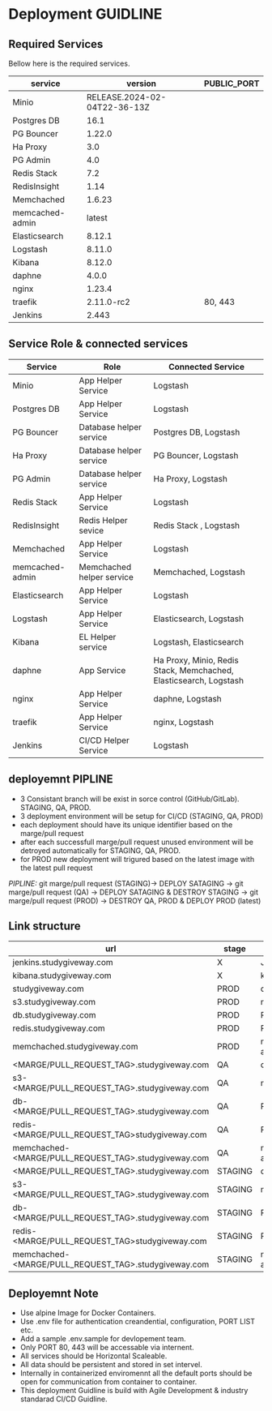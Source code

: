 # Deployment GUIDLINE

## Required Services

Bellow here is the required services.

| service         | version                      | PUBLIC_PORT |
| --------------- | ---------------------------- | ----------- |
| Minio           | RELEASE.2024-02-04T22-36-13Z |             |
| Postgres DB     | 16.1                         |             |
| PG Bouncer      | 1.22.0                       |             |
| Ha Proxy        | 3.0                          |             |
| PG Admin        | 4.0                          |             |
| Redis Stack     | 7.2                          |             |
| RedisInsight    | 1.14                         |             |
| Memchached      | 1.6.23                       |             |
| memcached-admin | latest                       |             |
| Elasticsearch   | 8.12.1                       |             |
| Logstash        | 8.11.0                       |             |
| Kibana          | 8.12.0                       |             |
| daphne          | 4.0.0                        |             |
| nginx           | 1.23.4                       |             |
| traefik         | 2.11.0-rc2                   | 80, 443     |
| Jenkins         | 2.443                        |             |

## Service Role & connected services

| Service         | Role                      | Connected Service                                                 |
| --------------- | ------------------------- | ----------------------------------------------------------------- |
| Minio           | App Helper Service        | Logstash                                                          |
| Postgres DB     | App Helper Service        | Logstash                                                          |
| PG Bouncer      | Database helper service   | Postgres DB, Logstash                                             |
| Ha Proxy        | Database helper service   | PG Bouncer, Logstash                                              |
| PG Admin        | Database helper service   | Ha Proxy, Logstash                                                |
| Redis Stack     | App Helper Service        | Logstash                                                          |
| RedisInsight    | Redis Helper sevice       | Redis Stack , Logstash                                            |
| Memchached      | App Helper Service        | Logstash                                                          |
| memcached-admin | Memchached helper service | Memchached, Logstash                                              |
| Elasticsearch   | App Helper Service        | Logstash                                                          |
| Logstash        | App Helper Service        | Elasticsearch, Logstash                                           |
| Kibana          | EL Helper service         | Logstash, Elasticsearch                                           |
| daphne          | App Service               | Ha Proxy, Minio, Redis Stack, Memchached, Elasticsearch, Logstash |
| nginx           | App Helper Service        | daphne, Logstash                                                  |
| traefik         | App Helper Service        | nginx, Logstash                                                   |
| Jenkins         | CI/CD Helper Service      | Logstash                                                          |

## deployemnt PIPLINE

- 3 Consistant branch will be exist in sorce control (GitHub/GitLab). STAGING, QA, PROD.
- 3 deployment environment will be setup for CI/CD (STAGING, QA, PROD)
- each deployment should have its unique identifier based on the marge/pull request
- after each successfull marge/pull request unused environment will be detroyed automatically for STAGING, QA, PROD.
- for PROD new deployment will trigured based on the latest image with the latest pull request

_PIPLINE:_
git marge/pull request (STAGING)-> DEPLOY SATAGING -> git marge/pull request (QA) -> DEPLOY SATAGING & DESTROY STAGING -> git marge/pull request (PROD) -> DESTROY QA, PROD & DEPLOY PROD (latest)

## Link structure

| url                                                  | stage   | service         |
| ---------------------------------------------------- | ------- | --------------- |
| jenkins.studygiveway.com                             | X       | Jenkins         |
| kibana.studygiveway.com                              | X       | kibana          |
| studygiveway.com                                     | PROD    | daphne          |
| s3.studygiveway.com                                  | PROD    | minio           |
| db.studygiveway.com                                  | PROD    | PG Admin        |
| redis.studygiveway.com                               | PROD    | RedisInsight    |
| memchached.studygiveway.com                          | PROD    | memcached-admin |
| <MARGE/PULL_REQUEST_TAG>.studygiveway.com            | QA      | daphne          |
| s3-<MARGE/PULL_REQUEST_TAG>.studygiveway.com         | QA      | minio           |
| db-<MARGE/PULL_REQUEST_TAG>.studygiveway.com         | QA      | PG Admin        |
| redis-<MARGE/PULL_REQUEST_TAG>studygiveway.com       | QA      | RedisInsight    |
| memchached-<MARGE/PULL_REQUEST_TAG>.studygiveway.com | QA      | memcached-admin |
| <MARGE/PULL_REQUEST_TAG>.studygiveway.com            | STAGING | daphne          |
| s3-<MARGE/PULL_REQUEST_TAG>.studygiveway.com         | STAGING | minio           |
| db-<MARGE/PULL_REQUEST_TAG>.studygiveway.com         | STAGING | PG Admin        |
| redis-<MARGE/PULL_REQUEST_TAG>studygiveway.com       | STAGING | RedisInsight    |
| memchached-<MARGE/PULL_REQUEST_TAG>.studygiveway.com | STAGING | memcached-admin |

## Deployemnt Note

- Use alpine Image for Docker Containers.
- Use .env file for authentication creandential, configuration, PORT LIST etc.
- Add a sample .env.sample for devlopement team.
- Only PORT 80, 443 will be accessable via internent.
- All services should be Horizontal Scaleable.
- All data should be persistent and stored in set intervel.
- Internally in containerized enviromennt all the default ports should be open for communication from container to container.
- This deployment Guidline is build with Agile Development & industry standarad CI/CD Guidline.

